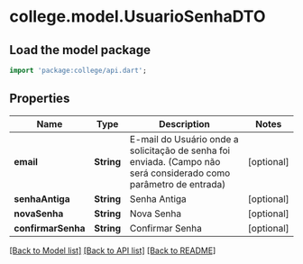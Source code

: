 # college.model.UsuarioSenhaDTO

## Load the model package
```dart
import 'package:college/api.dart';
```

## Properties
Name | Type | Description | Notes
------------ | ------------- | ------------- | -------------
**email** | **String** | E-mail do Usuário onde a solicitação de senha foi enviada. (Campo não será considerado como parâmetro de entrada) | [optional] 
**senhaAntiga** | **String** | Senha Antiga | [optional] 
**novaSenha** | **String** | Nova Senha | [optional] 
**confirmarSenha** | **String** | Confirmar Senha | [optional] 

[[Back to Model list]](../README.md#documentation-for-models) [[Back to API list]](../README.md#documentation-for-api-endpoints) [[Back to README]](../README.md)


